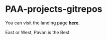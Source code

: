 # PAA-projects-gitrepos

You can visit the landing page **[here](https://pages.github.tools.sap/platform-adoption-advisory/paa-projects-gitrepos/)**.



East or West, Pavan is the Best

